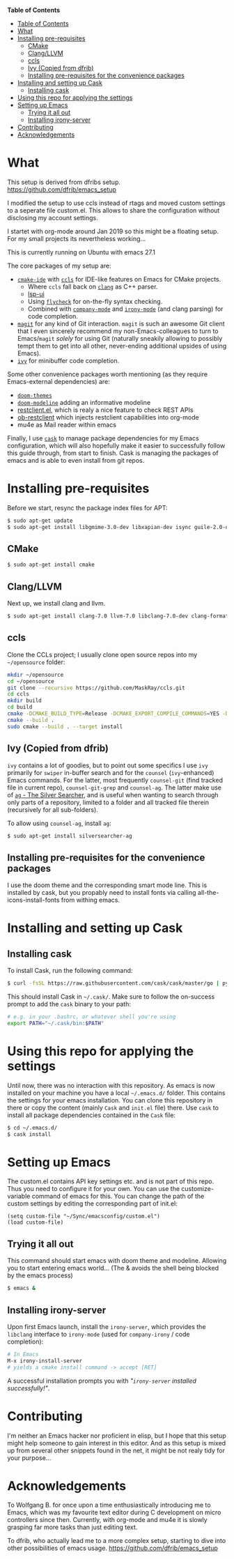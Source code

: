 <!-- markdown-toc start - Don't edit this section. Run M-x markdown-toc-refresh-toc -->
**Table of Contents**

- [Table of Contents](#table-of-contents)
- [What](#what)
- [Installing pre-requisites](#installing-pre-requisites)
    - [CMake](#cmake)
    - [Clang/LLVM](#clangllvm)
    - [ccls](#ccls)
    - [Ivy (Copied from dfrib)](#ivy-copied-from-dfrib)
    - [Installing pre-requisites for the convenience packages](#installing-pre-requisites-for-the-convenience-packages)
- [Installing and setting up Cask](#installing-and-setting-up-cask)
    - [Installing cask](#installing-cask)
- [Using this repo for applying the settings](#using-this-repo-for-applying-the-settings)
- [Setting up Emacs](#setting-up-emacs)
    - [Trying it all out](#trying-it-all-out)
    - [Installing irony-server](#installing-irony-server)
- [Contributing](#contributing)
- [Acknowledgements](#acknowledgements)

<!-- markdown-toc end -->

# What

This setup is derived from dfribs setup. https://github.com/dfrib/emacs_setup

I modified the setup to use ccls instead of rtags and moved custom settings to a seperate file custom.el. This allows to share the 
configuration without disclosing my account settings.

I startet with org-mode around Jan 2019 so this might be a floating setup.
For my small projects its nevertheless working...

This is currently running on Ubuntu with emacs 27.1

The core packages of my setup are:

- [`cmake-ide`](https://github.com/atilaneves/cmake-ide) with [`ccls`](https://github.com/MaskRay/ccls) for IDE-like features on Emacs for CMake projects.
  - Where `ccls` fall back on [`clang`](https://clang.llvm.org/) as C++ parser.
  - [lsp-ui](https://github.com/emacs-lsp/lsp-ui) 
  - Using [`flycheck`](https://github.com/flycheck/flycheck) for on-the-fly syntax checking.
  - Combined with [`company-mode`](http://company-mode.github.io/) and [`irony-mode`](https://github.com/Sarcasm/irony-mode) (and clang parsing) for code completion.
- [`magit`](https://magit.vc/) for any kind of Git interaction. `magit` is such an awesome Git client that I even sincerely recommend my non-Emacs-colleagues to turn to Emacs/`magit` _solely_ for using Git (naturally sneakily allowing to possibly tempt them to get into all other, never-ending additional upsides of using Emacs).
- [`ivy`](https://github.com/abo-abo/swiper) for minibuffer code completion.

Some other convenience packages worth mentioning (as they require Emacs-external dependencies) are:

- [`doom-themes`](https://github.com/hlissner/emacs-doom-themes) 
- [`doom-modeline`](https://github.com/seagle0128/doom-modeline) adding an informative modeline
- [restclient.el](https://github.com/pashky/restclient.el "restclient.el"), which is realy a nice feature to check REST APIs
- [ob-restclient](https://github.com/alf/ob-restclient.el "org-babel rest client") which injects restclient capabilities into org-mode
- mu4e as Mail reader within emacs

Finally, I use [`cask`](http://cask.readthedocs.io/en/latest/index.html) to manage package dependencies for my Emacs configuration, which will also hopefully make it easier to successfully follow this guide through, from start to finish.
Cask is managing the packages of emacs and is able to even install from git repos.

# Installing pre-requisites

Before we start, resync the package index files for APT:

```bash
$ sudo apt-get update
$ sudo apt-get install libgmime-3.0-dev libxapian-dev isync guile-2.0-dev html2text xdg-utils mu4e emacs26
```

## CMake

```bash
$ sudo apt-get install cmake
```

## Clang/LLVM

Next up, we install clang and llvm.

```bash
$ sudo apt-get install clang-7.0 llvm-7.0 libclang-7.0-dev clang-format-7.0
```

## ccls

Clone the CCLs project; I usually clone open source repos into my `~/opensource` folder:

```bash
mkdir ~/opensource
cd ~/opensource
git clone --recursive https://github.com/MaskRay/ccls.git
cd ccls
mkdir build
cd build
cmake -DCMAKE_BUILD_TYPE=Release -DCMAKE_EXPORT_COMPILE_COMMANDS=YES -DCMAKE_INSTALL_PREFIX=/usr/local ..
cmake --build .
sudo cmake --build . --target install
```

## Ivy (Copied from dfrib)

`ivy` contains a lot of goodies, but to point out some specifics I use `ivy` primarily for `swiper` in-buffer search and for the `counsel` (`ivy`-enhanced) Emacs commands. For the latter, most frequently `counsel-git` (find tracked file in current repo), `counsel-git-grep` and `counsel-ag`. The latter make use of [`ag` - The Silver Searcher](https://github.com/ggreer/the_silver_searcher), and is useful when wanting to search through only parts of a repository, limited to a folder and all tracked file therein (recursively for all sub-folders).

To allow using `counsel-ag`, install `ag`:

```bash
$ sudo apt-get install silversearcher-ag
```

## Installing pre-requisites for the convenience packages

I use the doom theme and the corresponding smart mode line. This is installed by cask, but you propably need to install fonts via calling all-the-icons-install-fonts from withing emacs.

# Installing and setting up Cask

## Installing cask

To install Cask, run the following command:

```bash
$ curl -fsSL https://raw.githubusercontent.com/cask/cask/master/go | python
```

This should install Cask in `~/.cask/`. Make sure to follow the on-success prompt to add the `cask` binary to your path:

```bash
# e.g. in your .bashrc, or whatever shell you're using
export PATH="~/.cask/bin:$PATH"
```

# Using this repo for applying the settings

Until now, there was no interaction with this repository. As emacs is now installed on your machine you have a local `~/.emacs.d/` folder.
This contains the settings for your emacs installation. You can clone this repository in there or copy the content (mainly `Cask` and `init.el` file) there. Use `cask` to install all package dependencies contained in the `Cask` file:

```bash
$ cd ~/.emacs.d/
$ cask install
```

# Setting up Emacs

The custom.el contains API key settings etc. and is not part of this repo. Thus you need to configure it for your own. 
You can use the customize-variable command of emacs for this. You can change the path of the custom settings by editing the corresponding part of init.el:

```elisp
(setq custom-file "~/Sync/emacsconfig/custom.el")
(load custom-file)
```


## Trying it all out

This command should start emacs with doom theme and modeline. Allowing you to start entering emacs world... (The & avoids the shell being blocked by the emacs process)

```bash
$ emacs &
```

## Installing irony-server

Upon first Emacs launch, install the `irony-server`, which provides the `libclang` interface to `irony-mode` (used for `company-irony` / code completion):

```bash
# In Emacs
M-x irony-install-server
# yields a cmake install command -> accept [RET]
```

A successful installation prompts you with _"`irony-server` installed successfully!"_.

# Contributing

I'm neither an Emacs hacker nor proficient in elisp, but I hope that this setup might help someone to gain interest in this editor. And as this setup is mixed up from several other snippets found in the net, it might be not realy tidy for your purpose...

# Acknowledgements

To Wolfgang B. for once upon a time enthusiastically introducing me to Emacs, which was my favourite text editor during C development on micro controllers since then. Currently, with org-mode and mu4e it is slowly grasping far more tasks than just editing text.

To dfrib, who actually lead me to a more complex setup, starting to dive into other possibilities of emacs usage.
https://github.com/dfrib/emacs_setup
